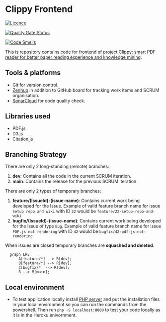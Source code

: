 # Clippy Frontend
[![Licence](https://img.shields.io/github/license/Ileriayo/markdown-badges?style=for-the-badge)](./LICENSE)

[![Quality Gate Status](https://sonarcloud.io/api/project_badges/measure?project=clippydsdone_clippy-frontend&metric=alert_status)](https://sonarcloud.io/summary/new_code?id=clippydsdone_clippy-frontend)

[![Code Smells](https://sonarcloud.io/api/project_badges/measure?project=clippydsdone_clippy-frontend&metric=code_smells)](https://sonarcloud.io/summary/new_code?id=clippydsdone_clippy-frontend)

This is repository contains code for frontend of project [Clippy: smart PDF reader for better paper reading experience and knowledge mining](https://conf.researchr.org/track/icse-2023/icse-2023-score-2023#clippy:-smart-pdf-reader-for-better-paper-reading-experience-and-knowledge-mining). 

## Tools & platforms

- Git for version control.
- [Zenhub](https://app.zenhub.com/workspaces/clippy-63600767a63c240a624ccea7/board) in addition to GitHub board for tracking work items and SCRUM organisation.
- [SonarCloud](https://sonarcloud.io/project/overview?id=clippydsdone_clippy-frontend) for code quality check.

## Libraries used

- PDF.js 
- D3.js
- Citation.js

## Branching Strategy

There are only 2 long-standing (remote) branches:

1. **dev**: Contains all the code in the current SCRUM iteration.
2. **main**: Contains the release for the previous SCRUM iteration.

There are only 2 types of temporary branches:

1. **feature/(IssueId)-(issue-name)**: Contains current work being developed for the Issue. Example of valid feature branch name for issue `Setup repo and wiki` with ID `22` would be `feature/22-setup-repo-and-wiki`
2. **bugfix/(IssueId)-(issue-name)**: Contains current work being developed for the Issue of type `Bug`. Example of valid feature branch name for issue `PDF.js not rendering` with ID `42` would be `bugfix/42-pdf-js-not-rendering`

When issues are closed temporary branches are **squashed and deleted**.

```mermaid
  graph LR;
      A[feature/*] --> R[dev];
      B[feature/*] --> R[dev];
      C[bugfix/*] --> R[dev];
      R --> M[main];
```

## Local environment
- To test application locally install [PHP server](https://windows.php.net/download#php-8.1) and put the installation files in your local environment so you can run the commands from the powershell. Then run `php -S localhost:8000` to test your code locally as it is in the Heroku enivornment. 

